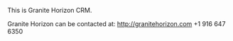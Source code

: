 This is Granite Horizon CRM. 

Granite Horizon can be contacted at:
    http://granitehorizon.com
    +1 916 647 6350
